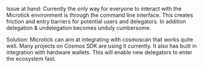Issue at hand:
Currently the only way for everyone to interact with the Microtick environment is through the command line interface. This creates friction and entry barriers for potential users and delegators. In addition delegation & undelegation becomes unduly cumbersome.

Solution:
Microtick can aim at integrating with cosmoscan that works quite well. Many projects on Cosmos SDK are using it currently. It also has built in integration with hardware wallets. This will enable new delegators to enter the ecosystem fast.
